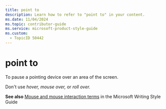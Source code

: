 ```yaml
---
title: point to
description: Learn how to refer to "point to" in your content.
ms.date: 11/04/2024
ms.topic: contributor-guide
ms.service: microsoft-product-style-guide
ms.custom:
  - TopicID 50442
---
```



# point to

To pause a pointing device over an area of the screen.  

Don't use *hover, mouse over,* or *roll over.*

**See also** [Mouse and mouse interaction terms](/style-guide/a-z-word-list-term-collections/term-collections/mouse-mouse-interaction-terms) in the Microsoft Writing Style Guide